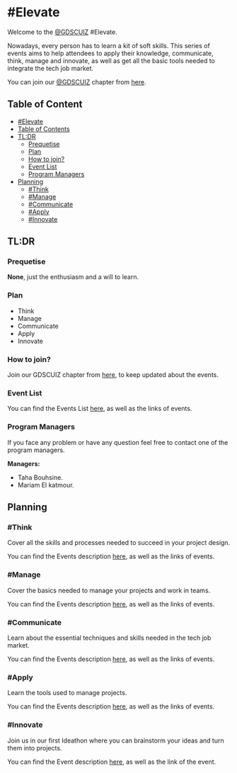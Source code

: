 # #Elevate

Welcome to the [@GDSCUIZ](https://gdsc.community.dev/university-of-ibn-zohr/) #Elevate.

Nowadays, every person has to learn a kit of soft skills. This series of events aims to help attendees to apply their knowledge, communicate, think, manage and innovate, as well as get all the basic tools needed to integrate the tech job market.

You can join our [@GDSCUIZ](https://gdsc.community.dev/university-of-ibn-zohr/) chapter from [here](https://gdsc.community.dev/university-of-ibn-zohr/).

## Table of Content

  - [#Elevate](#Elevate)
  - [Table of Contents](#table-of-contents)
  - [TL:DR](#tldr)
    - [Prequetise](#prequetise)
    - [Plan](#plan)
    - [How to join?](#how-to-join)
    - [Event List](#event-list)
    - [Program Managers](#program-managers)
  - [Planning](#planning)
    - [#Think](#think)
    - [#Manage](#manage)
    - [#Communicate](#communicate)
    - [#Apply](#apply)
    - [#Innovate](#innovate)
    

## TL:DR

### Prequetise

**None**, just the enthusiasm and a will to learn.

### Plan

- Think
- Manage
- Communicate
- Apply
- Innovate

### How to join?

Join our GDSCUIZ chapter from  [here](https://gdsc.community.dev/university-of-ibn-zohr/), to keep updated about the events.

### Event List

You can find the Events List [here](https://gdscuiz.github.io/elevate/events_list/), as well as the links of events.

### Program Managers

If you face any problem or have any question feel free to contact one of the program managers.

**Managers:**

- Taha Bouhsine.
- Mariam El katmour.

## Planning
 
### #Think

Cover all the skills and processes needed to succeed in your project design.

You can find the Events description [here](https://gdscuiz.github.io/elevate/events/think/), as well as the links of events.


### #Manage

Cover the basics needed to manage your projects and work in teams.

You can find the Events description [here](https://gdscuiz.github.io/elevate/events/manage/), as well as the links of events.


### #Communicate

Learn about the essential techniques and skills needed in the tech job market.

You can find the Events description [here](https://gdscuiz.github.io/elevate/events/communicate/), as well as the links of events.


### #Apply

Learn the tools used to manage projects.

You can find the Events description [here](https://gdscuiz.github.io/elevate/events/apply/), as well as the links of events.

### #Innovate

Join us in our first Ideathon where you can brainstorm your ideas and turn them into projects.

You can find the Event description [here](https://gdscuiz.github.io/elevate/events/innovate/), as well as the link of the event.
